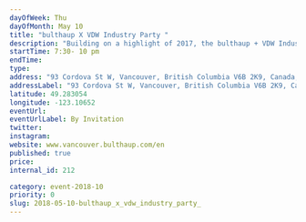 ```yaml
---
dayOfWeek: Thu
dayOfMonth: May 10
title: "bulthaup X VDW Industry Party "
description: "Building on a highlight of 2017, the bulthaup + VDW Industry Party is back. A lively social evening of intersecting design disciplines, immersed in exemplary works from our very community:<br> <br> * Hosted at the extraordinary bulthaup Showroom<br> <br> * Cocktails born of art and science, by Odd Society Spirits<br> <br> * Delectable snacks by underground dinner and entertainment duo Rabbit’s Foot Supper Club<br> <br> * Custom ceramics by local rising star Janaki Larsen<br> * Wines from Vancouver Urban Winery, and tasty local brew by our neighbours at Faculty Brewing.<br> "
startTime: 7:30- 10 pm
endTime: 
type: 
address: "93 Cordova St W, Vancouver, British Columbia V6B 2K9, Canada, Vancouver, BC, Canada"
addressLabel: "93 Cordova St W, Vancouver, British Columbia V6B 2K9, Canada"
latitude: 49.283054
longitude: -123.10652
eventUrl: 
eventUrlLabel: By Invitation
twitter: 
instagram: 
website: www.vancouver.bulthaup.com/en
published: true
price: 
internal_id: 212

category: event-2018-10
priority: 0
slug: 2018-05-10-bulthaup_x_vdw_industry_party_
---
```

